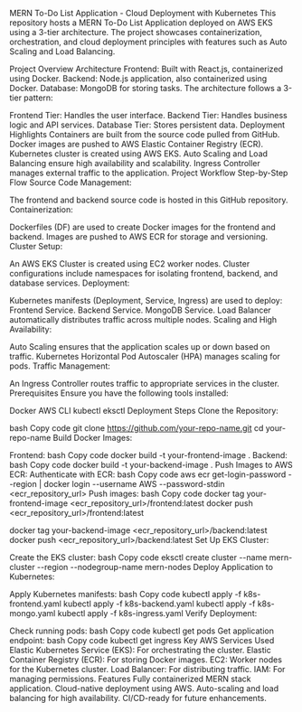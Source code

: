 MERN To-Do List Application - Cloud Deployment with Kubernetes
This repository hosts a MERN To-Do List Application deployed on AWS EKS using a 3-tier architecture. The project showcases containerization, orchestration, and cloud deployment principles with features such as Auto Scaling and Load Balancing.

Project Overview
Architecture
Frontend: Built with React.js, containerized using Docker.
Backend: Node.js application, also containerized using Docker.
Database: MongoDB for storing tasks.
The architecture follows a 3-tier pattern:

Frontend Tier: Handles the user interface.
Backend Tier: Handles business logic and API services.
Database Tier: Stores persistent data.
Deployment Highlights
Containers are built from the source code pulled from GitHub.
Docker images are pushed to AWS Elastic Container Registry (ECR).
Kubernetes cluster is created using AWS EKS.
Auto Scaling and Load Balancing ensure high availability and scalability.
Ingress Controller manages external traffic to the application.
Project Workflow
Step-by-Step Flow
Source Code Management:

The frontend and backend source code is hosted in this GitHub repository.
Containerization:

Dockerfiles (DF) are used to create Docker images for the frontend and backend.
Images are pushed to AWS ECR for storage and versioning.
Cluster Setup:

An AWS EKS Cluster is created using EC2 worker nodes.
Cluster configurations include namespaces for isolating frontend, backend, and database services.
Deployment:

Kubernetes manifests (Deployment, Service, Ingress) are used to deploy:
Frontend Service.
Backend Service.
MongoDB Service.
Load Balancer automatically distributes traffic across multiple nodes.
Scaling and High Availability:

Auto Scaling ensures that the application scales up or down based on traffic.
Kubernetes Horizontal Pod Autoscaler (HPA) manages scaling for pods.
Traffic Management:

An Ingress Controller routes traffic to appropriate services in the cluster.
Prerequisites
Ensure you have the following tools installed:

Docker
AWS CLI
kubectl
eksctl
Deployment Steps
Clone the Repository:

bash
Copy code
git clone https://github.com/your-repo-name.git
cd your-repo-name
Build Docker Images:

Frontend:
bash
Copy code
docker build -t your-frontend-image .
Backend:
bash
Copy code
docker build -t your-backend-image .
Push Images to AWS ECR:
Authenticate with ECR:
bash
Copy code
aws ecr get-login-password --region <region> | docker login --username AWS --password-stdin <ecr_repository_url>
Push images:
bash
Copy code
docker tag your-frontend-image <ecr_repository_url>/frontend:latest
docker push <ecr_repository_url>/frontend:latest

docker tag your-backend-image <ecr_repository_url>/backend:latest
docker push <ecr_repository_url>/backend:latest
Set Up EKS Cluster:

Create the EKS cluster:
bash
Copy code
eksctl create cluster --name mern-cluster --region <region> --nodegroup-name mern-nodes
Deploy Application to Kubernetes:

Apply Kubernetes manifests:
bash
Copy code
kubectl apply -f k8s-frontend.yaml
kubectl apply -f k8s-backend.yaml
kubectl apply -f k8s-mongo.yaml
kubectl apply -f k8s-ingress.yaml
Verify Deployment:

Check running pods:
bash
Copy code
kubectl get pods
Get application endpoint:
bash
Copy code
kubectl get ingress
Key AWS Services Used
Elastic Kubernetes Service (EKS): For orchestrating the cluster.
Elastic Container Registry (ECR): For storing Docker images.
EC2: Worker nodes for the Kubernetes cluster.
Load Balancer: For distributing traffic.
IAM: For managing permissions.
Features
Fully containerized MERN stack application.
Cloud-native deployment using AWS.
Auto-scaling and load balancing for high availability.
CI/CD-ready for future enhancements.
